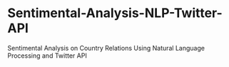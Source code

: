 # Sentimental-Analysis-NLP-Twitter-API
Sentimental Analysis on Country Relations Using Natural Language Processing and Twitter API
